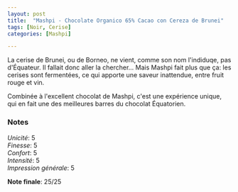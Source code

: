 ```yaml
---
layout: post
title:  "Mashpi - Chocolate Organico 65% Cacao con Cereza de Brunei"
tags: [Noir, Cerise] 
categories: [Mashpi]

---
```



La cerise de Brunei, ou de Borneo, ne vient, comme son nom l'indiduqe, pas d'Équateur. Il fallait donc aller la chercher... Mais Mashpi fait plus que ça: les cerises sont fermentées, ce qui apporte une saveur inattendue, entre fruit rouge et vin.

Combinée à l'excellent chocolat de Mashpi, c'est une expérience unique, qui en fait une des meilleures barres du chocolat Équatorien.


### Notes

_Unicité_: 5  
_Finesse_: 5  
_Confort_: 5  
_Intensité_: 5  
_Impression générale_: 5

**Note finale**: 25/25